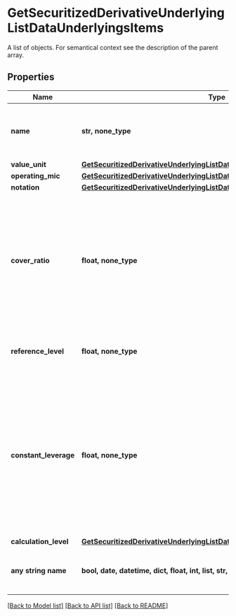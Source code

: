 # GetSecuritizedDerivativeUnderlyingListDataUnderlyingsItems

A list of objects. For semantical context see the description of the parent array.

## Properties
Name | Type | Description | Notes
------------ | ------------- | ------------- | -------------
**name** | **str, none_type** | Name of the underlying, provided also if there is no notation for the underlying. | [optional] 
**value_unit** | [**GetSecuritizedDerivativeUnderlyingListDataUnderlyingsItemsValueUnit**](GetSecuritizedDerivativeUnderlyingListDataUnderlyingsItemsValueUnit.md) |  | [optional] 
**operating_mic** | [**GetSecuritizedDerivativeUnderlyingListDataUnderlyingsItemsOperatingMIC**](GetSecuritizedDerivativeUnderlyingListDataUnderlyingsItemsOperatingMIC.md) |  | [optional] 
**notation** | [**GetSecuritizedDerivativeUnderlyingListDataUnderlyingsItemsNotation**](GetSecuritizedDerivativeUnderlyingListDataUnderlyingsItemsNotation.md) |  | [optional] 
**cover_ratio** | **float, none_type** | Cover ratio. It indicates the number of units of the underlying to which the securitized derivative refers. If the underlying is a bond the cover ratio represents the value of one percentage point.  | [optional] 
**reference_level** | **float, none_type** | Level of the underlying on the issue date of the securitized derivative. | [optional] 
**constant_leverage** | **float, none_type** | Constant leverage of the underlying for securitized derivatives with constant leverage that do not have a factor index as underlying (i.e. the attribute &#x60;typeComposite&#x60; of the underlying instrument is not set or is different from factorIndex). | [optional] 
**calculation_level** | [**GetSecuritizedDerivativeUnderlyingListDataUnderlyingsItemsCalculationLevel**](GetSecuritizedDerivativeUnderlyingListDataUnderlyingsItemsCalculationLevel.md) |  | [optional] 
**any string name** | **bool, date, datetime, dict, float, int, list, str, none_type** | any string name can be used but the value must be the correct type | [optional]

[[Back to Model list]](../README.md#documentation-for-models) [[Back to API list]](../README.md#documentation-for-api-endpoints) [[Back to README]](../README.md)


